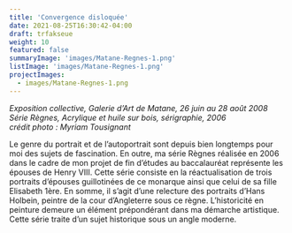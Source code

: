 ```yaml
---
title: 'Convergence disloquée'
date: 2021-08-25T16:30:42-04:00
draft: trfakseue
weight: 10
featured: false
summaryImage: 'images/Matane-Regnes-1.png'
listImage: 'images/Matane-Regnes-1.png'
projectImages:
  - images/Matane-Regnes-1.png
---
```


_Exposition collective, Galerie d&rsquo;Art de Matane, 26 juin au 28 août 2008  
Série Règnes, Acrylique et huile sur bois, sérigraphie, 2006  
crédit photo : Myriam Tousignant_

Le genre du portrait et de l&rsquo;autoportrait sont depuis bien longtemps pour moi des sujets de fascination. En outre, ma série Règnes réalisée en 2006 dans le cadre de mon projet de fin d’études au baccalauréat représente les épouses de Henry VIII. Cette série consiste en la réactualisation de trois portraits d&rsquo;épouses guillotinées de ce monarque ainsi que celui de sa fille Elisabeth 1ère. En somme, il s&rsquo;agit d&rsquo;une relecture des portraits d&rsquo;Hans Holbein, peintre de la cour d’Angleterre sous ce règne. L&rsquo;historicité en peinture demeure un élément prépondérant dans ma démarche artistique. Cette série traite d&rsquo;un sujet historique sous un angle moderne.
